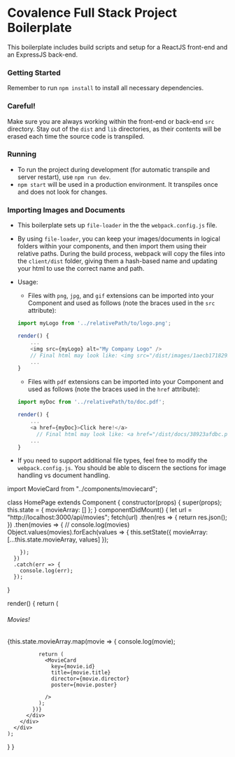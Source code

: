 # Covalence Full Stack Project Boilerplate
This boilerplate includes build scripts and setup for a ReactJS front-end and an ExpressJS back-end.

### Getting Started
Remember to run `npm install` to install all necessary dependencies.

### Careful!
Make sure you are always working within the front-end or back-end `src` directory. Stay out of the `dist` and `lib` directories, as their contents will be erased each time the source code is transpiled.

### Running
* To run the project during development (for automatic transpile and server restart), use `npm run dev`.
* `npm start` will be used in a production environment. It transpiles once and does not look for changes.

### Importing Images and Documents
* This boilerplate sets up `file-loader` in the the `webpack.config.js` file.
* By using `file-loader`, you can keep your images/documents in logical folders within your components, and then import them using their relative paths. During the build process, webpack will copy the files into the `client/dist` folder, giving them a hash-based name and updating your html to use the correct name and path.
* Usage:
  * Files with `png`, `jpg`, and `gif` extensions can be imported into your Component and used as follows (note the braces used in the `src` attribute):

  ```js
  import myLogo from '../relativePath/to/logo.png';

  render() {
      ...
      <img src={myLogo} alt="My Company Logo" />
      // Final html may look like: <img src="/dist/images/1aecb1718293a.png" alt="My Company Logo>
      ...
  }
  ```
  
  * Files with `pdf` extensions can be imported into your Component and used as follows (note the braces used in the `href` attribute):

  ```js
  import myDoc from '../relativePath/to/doc.pdf';

  render() {
      ...
      <a href={myDoc}>Click here!</a>
        // Final html may look like: <a href="/dist/docs/38923afdbc.pdf">Click here!</a>
      ...
  }
  ```
* If you need to support additional file types, feel free to modify the `webpack.config.js`. You should be able to discern the sections for image handling vs document handling.



import MovieCard from "../components/moviecard";

class HomePage extends Component {
  constructor(props) {
    super(props);
    this.state = {
      movieArray: []
    };
  }
  componentDidMount() {
    let url = "http://localhost:3000/api/movies";
    fetch(url)
      .then(res => {
        return res.json();
      })
      .then(movies => {
        // console.log(movies)
        Object.values(movies).forEach(values => {
          this.setState({
            movieArray: [...this.state.movieArray, values]
          });
          
        });
      })
      .catch(err => {
        console.log(err);
      });
  }

  render() {
    return (
      <div className="home-container">
        <div className="one-container">
          <h6 className="home-header-6">Movies!</h6>
          <div className="cards-container">
            {this.state.movieArray.map(movie => {
              console.log(movie);

              return (
                <MovieCard
                  key={movie.id}
                  title={movie.title}
                  director={movie.director}
                  poster={movie.poster}
                 
                />
              );
            })}
          </div>
        </div>
      </div>
    );
  }
}